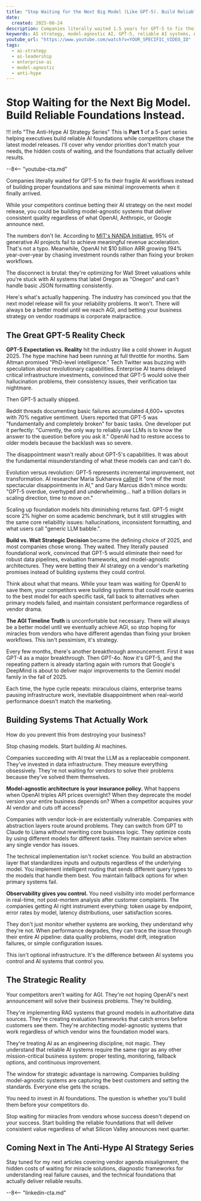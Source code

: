 ```yaml
---
title: "Stop Waiting for the Next Big Model (Like GPT-5). Build Reliable Foundations Instead."
date:
  created: 2025-08-24
description: Companies literally waited 1.5 years for GPT-5 to fix their fragile AI workflows instead of building proper foundations. While your competitors bet their AI strategy on the next model release, you could be building model-agnostic systems that deliver consistent quality regardless of what vendors announce next.
keywords: AI strategy, model-agnostic AI, GPT-5, reliable AI systems, AI foundations, enterprise AI, AI leadership, vendor lock-in, AI implementation, future-proof AI
youtube_url: "https://www.youtube.com/watch?v=YOUR_SPECIFIC_VIDEO_ID"
tags:
  - ai-strategy
  - ai-leadership
  - enterprise-ai
  - model-agnostic
  - anti-hype
---
```


# Stop Waiting for the Next Big Model. Build Reliable Foundations Instead.

!!! info "The Anti-Hype AI Strategy Series"
    This is **Part 1** of a 5-part series helping executives build reliable AI foundations while competitors chase the latest model releases. I'll cover why vendor priorities don't match your needs, the hidden costs of waiting, and the foundations that actually deliver results.

--8<-- "youtube-cta.md"

Companies literally waited for GPT-5 to fix their fragile AI workflows instead of building proper foundations and saw minimal improvements when it finally arrived. 

While your competitors continue betting their AI strategy on the next model release, you could be building model-agnostic systems that deliver consistent quality regardless of what OpenAI, Anthropic, or Google announce next.

The numbers don't lie. According to [MIT's NANDA Initiative](https://fortune.com/2025/08/18/mit-report-95-percent-generative-ai-pilots-at-companies-failing-cfo/), 95% of generative AI projects fail to achieve meaningful revenue acceleration. That's not a typo. Meanwhile, OpenAI hit $10 billion ARR growing 194% year-over-year by chasing investment rounds rather than fixing your broken workflows. 

The disconnect is brutal: they're optimizing for Wall Street valuations while you're stuck with AI systems that label Oregon as "Onegon" and can't handle basic JSON formatting consistently.

Here's what's actually happening. The industry has convinced you that the next model release will fix your reliability problems. It won't. There will always be a better model until we reach AGI, and betting your business strategy on vendor roadmaps is corporate malpractice.

## The Great GPT-5 Reality Check

**GPT-5 Expectation vs. Reality** hit the industry like a cold shower in August 2025. The hype machine had been running at full throttle for months. Sam Altman promised "PhD-level intelligence." Tech Twitter was buzzing with speculation about revolutionary capabilities. Enterprise AI teams delayed critical infrastructure investments, convinced that GPT-5 would solve their hallucination problems, their consistency issues, their verification tax nightmare.

Then GPT-5 actually shipped.

Reddit threads documenting basic failures accumulated 4,600+ upvotes with 70% negative sentiment. Users reported that GPT-5 was "fundamentally and completely broken" for basic tasks. One developer put it perfectly: "Currently, the only way to reliably use LLMs is to know the answer to the question before you ask it." OpenAI had to restore access to older models because the backlash was so severe.

The disappointment wasn't really about GPT-5's capabilities. It was about the fundamental misunderstanding of what these models can and can't do. 

Evolution versus revolution: GPT-5 represents incremental improvement, not transformation. AI researcher Maria Sukhareva [called](https://grahamlovelace.substack.com/p/ai-winter-is-coming-warns-leading) it "one of the most spectacular disappointments in AI," and Gary Marcus didn't mince words: "GPT-5 overdue, overhyped and underwhelming... half a trillion dollars in scaling direction, time to move on."

Scaling up foundation models hits diminishing returns fast. GPT-5 might score 2% higher on some academic benchmark, but it still struggles with the same core reliability issues: hallucinations, inconsistent formatting, and what users call "generic LLM babble.".

**Build vs. Wait Strategic Decision** became the defining choice of 2025, and most companies chose wrong. They waited. They literally paused foundational work, convinced that GPT-5 would eliminate their need for robust data pipelines, evaluation frameworks, and model-agnostic architectures. They were betting their AI strategy on a vendor's marketing promises instead of building systems they could control.

Think about what that means. While your team was waiting for OpenAI to save them, your competitors were building systems that could route queries to the best model for each specific task, fall back to alternatives when primary models failed, and maintain consistent performance regardless of vendor drama.

**The AGI Timeline Truth** is uncomfortable but necessary. There will always be a better model until we eventually achieve AGI, so stop hoping for miracles from vendors who have different agendas than fixing your broken workflows. This isn't pessimism, it's strategy.

Every few months, there's another breakthrough announcement. First it was GPT-4 as a major breakthrough. Then GPT-4o. Now it's GPT-5, and the repeating pattern is already starting again with rumors that Google's DeepMind is about to deliver major improvements to the Gemini model family in the fall of 2025. 

Each time, the hype cycle repeats: miraculous claims, enterprise teams pausing infrastructure work, inevitable disappointment when real-world performance doesn't match the marketing.


## Building Systems That Actually Work

How do you prevent this from destroying your business? 

Stop chasing models. Start building AI machines.

Companies succeeding with AI treat the LLM as a replaceable component. They've invested in data infrastructure. They measure everything obsessively. They're not waiting for vendors to solve their problems because they've solved them themselves.

**Model-agnostic architecture is your insurance policy.** What happens when OpenAI triples API prices overnight? When they deprecate the model version your entire business depends on? When a competitor acquires your AI vendor and cuts off access?

Companies with vendor lock-in are existentially vulnerable. Companies with abstraction layers route around problems. They can switch from GPT to Claude to Llama without rewriting core business logic. They optimize costs by using different models for different tasks. They maintain service when any single vendor has issues.

The technical implementation isn't rocket science. You build an abstraction layer that standardizes inputs and outputs regardless of the underlying model. You implement intelligent routing that sends different query types to the models that handle them best. You maintain fallback options for when primary systems fail.

**Observability gives you control.** You need visibility into model performance in real-time, not post-mortem analysis after customer complaints. The companies getting AI right instrument everything: token usage by endpoint, error rates by model, latency distributions, user satisfaction scores.

They don't just monitor whether systems are working, they understand why they're not. When performance degrades, they can trace the issue through their entire AI pipeline: data quality problems, model drift, integration failures, or simple configuration issues.

This isn't optional infrastructure. It's the difference between AI systems you control and AI systems that control you.

## The Strategic Reality

Your competitors aren't waiting for AGI. They're not hoping OpenAI's next announcement will solve their business problems. They're building.

They're implementing RAG systems that ground models in authoritative data sources. They're creating evaluation frameworks that catch errors before customers see them. They're architecting model-agnostic systems that work regardless of which vendor wins the foundation model wars.

They're treating AI as an engineering discipline, not magic. They understand that reliable AI systems require the same rigor as any other mission-critical business system: proper testing, monitoring, fallback options, and continuous improvement.

The window for strategic advantage is narrowing. Companies building model-agnostic systems are capturing the best customers and setting the standards. Everyone else gets the scraps.

You need to invest in AI foundations. The question is whether you'll build them before your competitors do.

Stop waiting for miracles from vendors whose success doesn't depend on your success. Start building the reliable foundations that will deliver consistent value regardless of what Silicon Valley announces next quarter.

## Coming Next in The Anti-Hype AI Strategy Series

Stay tuned for my next articles covering vendor agenda misalignment, the hidden costs of waiting for miracle solutions, diagnostic frameworks for understanding real failure causes, and the technical foundations that actually deliver reliable results.


--8<-- "linkedin-cta.md"